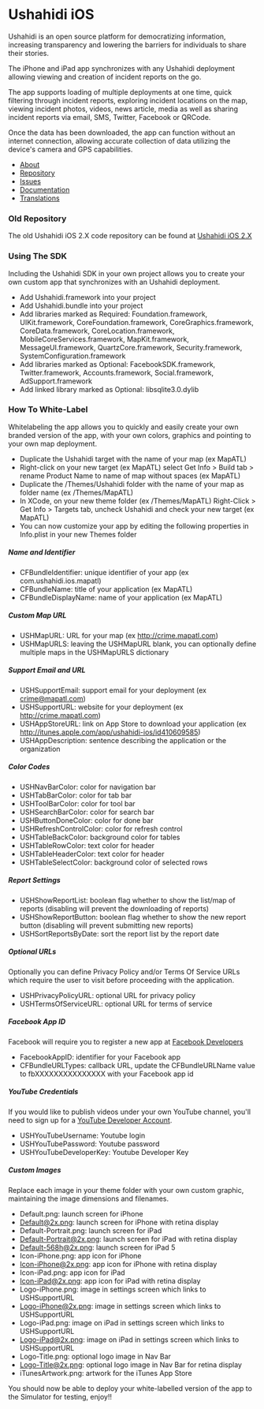 # Ushahidi iOS #

Ushahidi is an open source platform for democratizing information, increasing transparency and lowering the barriers for individuals to share their stories. 

The iPhone and iPad app synchronizes with any Ushahidi deployment allowing viewing and creation of incident reports on the go. 

The app supports loading of multiple deployments at one time, quick filtering through incident reports, exploring incident locations on the map, viewing incident photos, videos, news article, media as well as sharing incident reports via email, SMS, Twitter, Facebook or QRCode. 

Once the data has been downloaded, the app can function without an internet connection, allowing accurate collection of data utilizing the device's camera and GPS capabilities.

* [About](http://www.ushahidi.com)
* [Repository](http://github.com/ushahidi/Ushahidi_iPhone)
* [Issues](https://github.com/ushahidi/ushahidi_iphone/issues)
* [Documentation](http://wiki.ushahidi.com/display/WIKI/Public+API)
* [Translations](https://www.transifex.com/projects/p/ushahidi-ios/)

### Old Repository ###
The old Ushahidi iOS 2.X code repository can be found at [Ushahidi iOS 2.X](https://github.com/ushahidi/Ushahidi_iPhone/Old)

### Using The SDK ###
Including the Ushahidi SDK in your own project allows you to create your own custom app that synchronizes with an Ushahidi deployment.

* Add Ushahidi.framework into your project
* Add Ushahidi.bundle into your project
* Add libraries marked as Required: Foundation.framework, UIKit.framework, CoreFoundation.framework, CoreGraphics.framework, CoreData.framework, CoreLocation.framework, MobileCoreServices.framework, MapKit.framework, MessageUI.framework, QuartzCore.framework, Security.framework, SystemConfiguration.framework
* Add libraries marked as Optional: FacebookSDK.framework, Twitter.framework, Accounts.framework, Social.framework, AdSupport.framework
* Add linked library marked as Optional: libsqlite3.0.dylib

### How To White-Label ###
Whitelabeling the app allows you to quickly and easily create your own branded version of the app, with your own colors, graphics and pointing to your own map deployment. 

* Duplicate the Ushahidi target with the name of your map (ex MapATL)
* Right-click on your new target (ex MapATL) select Get Info > Build tab > rename Product Name to name of map without spaces (ex MapATL)
* Duplicate the /Themes/Ushahidi folder with the name of your map as folder name (ex /Themes/MapATL)
* In XCode, on your new theme folder (ex /Themes/MapATL) Right-Click > Get Info > Targets tab, uncheck Ushahidi and check your new target (ex MapATL)
* You can now customize your app by editing the following properties in Info.plist in your new Themes folder

##### Name and Identifier #####
* CFBundleIdentifier: unique identifier of your app (ex com.ushahidi.ios.mapatl)
* CFBundleName: title of your application (ex MapATL)
* CFBundleDisplayName: name of your application (ex MapATL)

##### Custom Map URL #####
* USHMapURL: URL for your map (ex http://crime.mapatl.com)
* USHMapURLS: leaving the USHMapURL blank, you can optionally define multiple maps in the USHMapURLS dictionary

##### Support Email and URL #####
* USHSupportEmail: support email for your deployment (ex crime@mapatl.com)
* USHSupportURL: website for your deployment (ex http://crime.mapatl.com)
* USHAppStoreURL: link on App Store to download your application (ex http://itunes.apple.com/app/ushahidi-ios/id410609585)
* USHAppDescription: sentence describing the application or the organization

##### Color Codes #####
* USHNavBarColor: color for navigation bar 
* USHTabBarColor: color for tab bar 
* USHToolBarColor: color for tool bar 
* USHSearchBarColor: color for search bar
* USHButtonDoneColor: color for done bar
* USHRefreshControlColor: color for refresh control
* USHTableBackColor: background color for tables
* USHTableRowColor: text color for header
* USHTableHeaderColor: text color for header
* USHTableSelectColor: background color of selected rows

##### Report Settings #####
* USHShowReportList: boolean flag whether to show the list/map of reports (disabling will prevent the downloading of reports)
* USHShowReportButton: boolean flag whether to show the new report button (disabling will prevent submitting new reports)
* USHSortReportsByDate: sort the report list by the report date

##### Optional URLs #####
Optionally you can define Privacy Policy and/or Terms Of Service URLs which require the user to visit before proceeding with the application.

* USHPrivacyPolicyURL: optional URL for privacy policy
* USHTermsOfServiceURL: optional URL for terms of service

##### Facebook App ID #####
Facebook will require you to register a new app at [Facebook Developers](https://developers.facebook.com/apps)

* FacebookAppID: identifier for your Facebook app
* CFBundleURLTypes: callback URL, update the CFBundleURLName value to fbXXXXXXXXXXXXXXX with your Facebook app id

##### YouTube Credentials #####
If you would like to publish videos under your own YouTube channel, you'll need to sign up for a [YouTube Developer Account](https://code.google.com/apis/youtube/dashboard/gwt/index.html).

* USHYouTubeUsername: Youtube login
* USHYouTubePassword: Youtube password
* USHYouTubeDeveloperKey: Youtube Developer Key

##### Custom Images #####
Replace each image in your theme folder with your own custom graphic, maintaining the image dimensions and filenames.

* Default.png: launch screen for iPhone 
* Default@2x.png: launch screen for iPhone with retina display
* Default-Portrait.png: launch screen for iPad 
* Default-Portrait@2x.png: launch screen for iPad with retina display
* Default-568h@2x.png: launch screen for iPad 5
* Icon-iPhone.png: app icon for iPhone 
* Icon-iPhone@2x.png: app icon for iPhone with retina display 
* Icon-iPad.png: app icon for iPad 
* Icon-iPad@2x.png: app icon for iPad with retina display
* Logo-iPhone.png: image in settings screen which links to USHSupportURL
* Logo-iPhone@2x.png: image in settings screen which links to USHSupportURL
* Logo-iPad.png: image on iPad in settings screen which links to USHSupportURL
* Logo-iPad@2x.png: image on iPad in settings screen which links to USHSupportURL
* Logo-Title.png: optional logo image in Nav Bar
* Logo-Title@2x.png: optional logo image in Nav Bar for retina display
* iTunesArtwork.png: artwork for the iTunes App Store

You should now be able to deploy your white-labelled version of the app to the Simulator for testing, enjoy!!